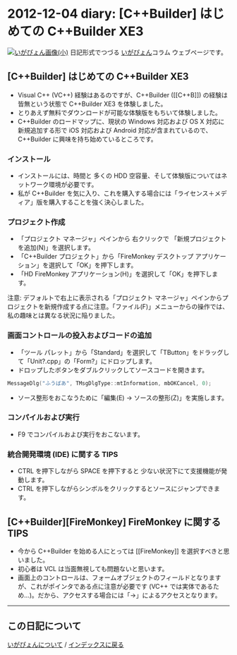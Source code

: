 2012-12-04 diary: [C++Builder] はじめての C++Builder XE3
=====================================================================================================
[![いがぴょん画像(小)](https://igapyon.github.io/diary/images/iga200306s.jpg "いがぴょん")](https://igapyon.github.io/diary/memo/memoigapyon.html) 日記形式でつづる [いがぴょん](https://igapyon.github.io/diary/memo/memoigapyon.html)コラム ウェブページです。

## [C++Builder] はじめての C++Builder XE3


* Visual C++ (VC++) 経験はあるのですが、C++Builder ([[C++B]]) の経験は皆無という状態で C++Builder XE3 を体験しました。
* とりあえず無料でダウンロードが可能な体験版をもちいて体験しました。
* C++Builder のロードマップに、現状の Windows 対応および OS X 対応に新規追加する形で iOS 対応および Android 対応が含まれているので、C++Builder に興味を持ち始めているところです。


### インストール


* インストールには、時間と 多くの HDD 空容量、そして体験版についてはネットワーク環境が必要です。
* 私が C++Builder を気に入り、これを購入する場合には「ライセンス＋メディア」版を購入することを強く決心しました。


### プロジェクト作成


* 「プロジェクト マネージャ」ペインから 右クリックで 「新規プロジェクトを追加(N)」を選択します。
* 「C++Builder プロジェクト」から「FireMonkey デスクトップ アプリケーション」を選択して「OK」を押下します。
* 「HD FireMonkey アプリケーション(H)」を選択して「OK」を押下します。

注意: デフォルトで右上に表示される「プロジェクト マネージャ」ペインからプロジェクトを新規作成する点に注意。「ファイル(F)」メニューからの操作では、私の趣味とは異なる状況に陥りました。


### 画面コントロールの投入およびコードの追加


* 「ツール パレット」から「Standard」を選択して「TButton」をドラッグして「Unit?.cpp」の「Form?」にドロップします。
* ドロップしたボタンをダブルクリックしてソースコードを開きます。


```cpp
MessageDlg("ふうばあ", TMsgDlgType::mtInformation, mbOKCancel, 0);
```



* ソース整形をおこなうために「編集(E) -> ソースの整形(Z)」を実施します。


### コンパイルおよび実行


* F9 でコンパイルおよび実行をおこないます。


### 統合開発環境 (IDE) に関する TIPS


* CTRL を押下しながら SPACE を押下すると 少ない状況下にて支援機能が発動します。
* CTRL を押下しながらシンボルをクリックするとソースにジャンプできます。


## [C++Builder][FireMonkey] FireMonkey に関する TIPS


* 今から C++Builder を始める人にとっては [[FireMonkey]] を選択すべきと思いました。
* 初心者は VCL は当面無視しても問題ないと思います。
* 画面上のコントロールは、フォームオブジェクトのフィールドとなりますが、これがポインタである点に注意が必要です (VC++ では実体であるため...)。だから、アクセスする場合には「->」によるアクセスとなります。



----------------------------------------------------------------------------------------------------

## この日記について
[いがぴょんについて](http://www.igapyon.jp/igapyon/diary/memo/memoigapyon.html) / [インデックスに戻る](https://igapyon.github.io/diary/idxall.html)
